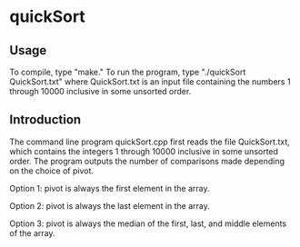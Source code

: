 # quickSort

## Usage
To compile, type "make." To run the program, type "./quickSort QuickSort.txt" where QuickSort.txt is an input file
containing the numbers 1 through 10000 inclusive in some unsorted order.

## Introduction

The command line program quickSort.cpp first reads the file QuickSort.txt, which contains the integers 1 
through 10000 inclusive in some unsorted order. The program outputs the number of comparisons made depending 
on the choice of pivot.

Option 1: pivot is always the first element in the array.

Option 2: pivot is always the last element in the array.

Option 3: pivot is always the median of the first, last, and middle elements of the array.

